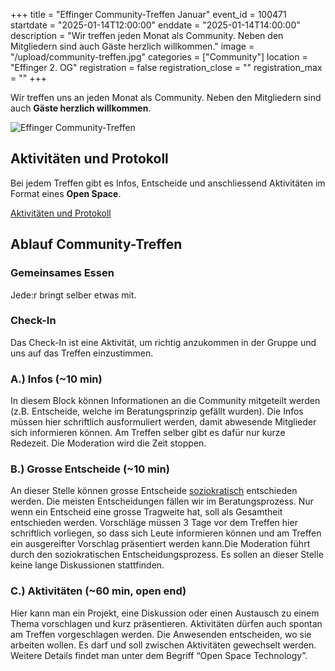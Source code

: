 +++
title = "Effinger Community-Treffen Januar"
event_id = 100471
startdate = "2025-01-14T12:00:00"
enddate = "2025-01-14T14:00:00"
description = "Wir treffen jeden Monat als Community. Neben den Mitgliedern sind auch Gäste herzlich willkommen."
image = "/upload/community-treffen.jpg"
categories = ["Community"]
location = "Effinger 2. OG"
registration = false
registration_close = ""
registration_max = ""
+++

Wir treffen uns an jeden Monat als Community. Neben den Mitgliedern sind auch **Gäste herzlich willkommen**.

![Effinger Community-Treffen](/upload/community-treffen.jpg)

## Aktivitäten und Protokoll

Bei jedem Treffen gibt es Infos, Entscheide und anschliessend Aktivitäten im Format eines **Open Space**.

<a href="https://docs.google.com/document/d/1idNsZl4VbY963Pj0q9afqjjkfkw52CwVZ8BByhWvtcw" target="_blank" 
   class="btn btn-mod btn-border btn-round btn-medium">Aktivitäten und Protokoll</a>

## Ablauf Community-Treffen

### Gemeinsames Essen

Jede:r bringt selber etwas mit.

### Check-In

Das Check-In ist eine Aktivität, um richtig anzukommen in der Gruppe und uns auf das Treffen einzustimmen.

### A.) Infos (~10 min)

In diesem Block können Informationen an die Community mitgeteilt werden (z.B. Entscheide, welche im Beratungsprinzip 
gefällt wurden). Die Infos müssen hier schriftlich ausformuliert werden, damit abwesende Mitglieder sich informieren 
können. Am Treffen selber gibt es dafür nur kurze Redezeit. Die Moderation wird die Zeit stoppen.

### B.) Grosse Entscheide (~10 min)

An dieser Stelle können grosse Entscheide [soziokratisch](/organisation/soziokratie/) entschieden werden. Die meisten Entscheidungen fällen 
wir im Beratungsprozess. Nur wenn ein Entscheid eine grosse Tragweite hat, soll als Gesamtheit entschieden werden. 
Vorschläge müssen 3 Tage vor dem Treffen hier schriftlich vorliegen, so dass sich Leute informieren können und am 
Treffen ein ausgereifter Vorschlag präsentiert werden kann.Die Moderation führt durch den soziokratischen 
Entscheidungsprozess. Es sollen an dieser Stelle keine lange Diskussionen stattfinden.

### C.) Aktivitäten (~60 min, open end)

Hier kann man ein Projekt, eine Diskussion oder einen Austausch zu einem Thema vorschlagen und kurz präsentieren. 
Aktivitäten dürfen auch spontan am Treffen vorgeschlagen werden. Die Anwesenden entscheiden, wo sie arbeiten wollen. 
Es darf und soll zwischen Aktivitäten gewechselt werden. Weitere Details findet man unter dem Begriff “Open Space Technology”.
